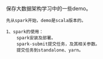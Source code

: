 保存大数据架构学习中的一些demo。

    先从spark开始，demo是scala版本的。
    
    1、spark的使用：
        spark安装及部署。
        spark-submit提交任务，及其相关参数。
        提交任务到standalone、yarn。
